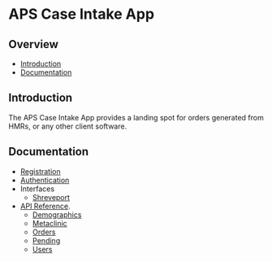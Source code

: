 # APS Case Intake App

## Overview

- [Introduction](#introduction)
- [Documentation](#documentation)

## Introduction

The APS Case Intake App provides a landing spot for orders generated from
HMRs, or any other client software.

## Documentation

- [Registration](./_docs/registration/README.md)
- [Authentication](./_docs/authentication/README.md)
- Interfaces
  - [Shreveport](./_docs/shreveport/README.md)
- [API Reference](./_docs/API/README.md).
  - [Demographics](./_docs/API/demographics/README.md)
  - [Metaclinic](./_docs/API/metaclinic/README.md)
  - [Orders](./_docs/API/orders/README.md)
  - [Pending](./_docs/soon.md)
  - [Users](./_docs/soon.md)




